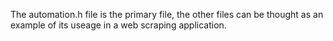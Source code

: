 The automation.h file is the primary file, the other files can be thought as an example of its useage in a web scraping application.
